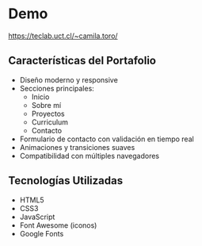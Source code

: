 

# Demo
https://teclab.uct.cl/~camila.toro/

## Características del Portafolio

- Diseño moderno y responsive
- Secciones principales:
  - Inicio
  - Sobre mí
  - Proyectos
  - Curriculum
  - Contacto
- Formulario de contacto con validación en tiempo real
- Animaciones y transiciones suaves
- Compatibilidad con múltiples navegadores

## Tecnologías Utilizadas

- HTML5
- CSS3
- JavaScript
- Font Awesome (iconos)
- Google Fonts

